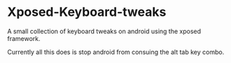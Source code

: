 Xposed-Keyboard-tweaks
======================

A small collection of keyboard tweaks on android using the xposed framework. 

Currently all this does is stop android from consuing the alt tab key combo. 
